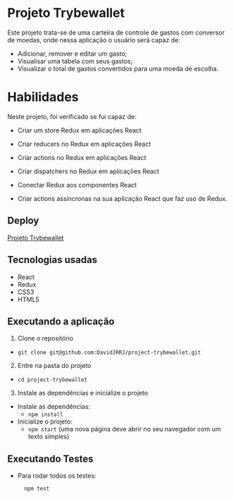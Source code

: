 # Projeto Trybewallet

Este projeto trata-se de uma carteira de controle de gastos com conversor de moedas, onde nessa aplicação o usuário será capaz de:

* Adicionar, remover e editar um gasto;
* Visualisar uma tabela com seus gastos;
* Visualizar o total de gastos convertidos para uma moeda de escolha.

# Habilidades

Neste projeto, foi verificado se fui capaz de:

* Criar um store Redux em aplicações React

* Criar reducers no Redux em aplicações React

* Criar actions no Redux em aplicações React

* Criar dispatchers no Redux em aplicações React

* Conectar Redux aos componentes React

* Criar actions assíncronas na sua aplicação React que faz uso de Redux.

## Deploy

[Projeto Trybewallet](https://project-trybewallet-six.vercel.app/)

## Tecnologias usadas

* React
* Redux
* CSS3
* HTML5

## Executando a aplicação

1. Clone o repositório
- `git clone git@github.com:DavidJRRJ/project-trybewallet.git`

2. Entre na pasta do projeto
- `cd project-trybewallet`

3. Instale as dependências e inicialize o projeto

- Instale as dependências:
  - `npm install`
- Inicialize o projeto:
  - `npm start` (uma nova página deve abrir no seu navegador com um texto simples)

## Executando Testes

* Para rodar todos os testes:

  ```
    npm test
  ```
